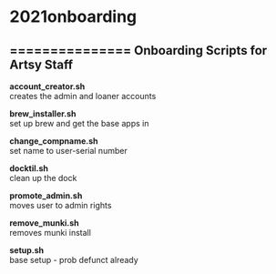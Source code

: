 # 2021onboarding  
===============
Onboarding Scripts for Artsy Staff  
--------------- 
    
**account_creator.sh**  
  creates the admin and loaner accounts  
    
**brew_installer.sh**   
  set up brew and get the base apps in  
    
**change_compname.sh**   
  set name to user-serial number  
    
**docktil.sh**   
  clean up the dock   
    
**promote_admin.sh**   
  moves user to admin rights  
    
**remove_munki.sh**   
  removes munki install  
    
**setup.sh**  
  base setup - prob defunct already  
    
